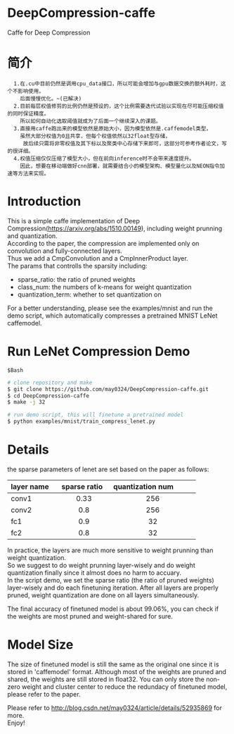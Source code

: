 # DeepCompression-caffe
Caffe for Deep Compression

# 简介
      1.在.cu中目前仍然是调用cpu_data接口，所以可能会增加与gpu数据交换的额外耗时，这个不影响使用，
        后面慢慢优化。~(已解决) 
      2.目前每层权值修剪的比例仍然是预设的，这个比例需要迭代试验以实现在尽可能压缩权值的同时保证精度。
        所以如何自动化选取阈值就成为了后面一个继续深入的课题。 
      3.直接用caffe跑出来的模型依然是原始大小，因为模型依然是.caffemodel类型，
        虽然大部分权值为0且共享，但每个权值依然以32float型存储，
         故后续只需将非零权值及其下标以及聚类中心存储下来即可，这部分可参考作者论文，写的很详细。 
      4.权值压缩仅仅压缩了模型大小，但在前向inference时不会带来速度提升。
        因此，想要在移动端做好cnn部署，就需要结合小的模型架构、模型量化以及NEON指令加速等方法来实现。 

# Introduction
This is a simple caffe implementation of Deep Compression(https://arxiv.org/abs/1510.00149), including weight prunning and quantization.<br>
According to the paper, the compression are implemented only on convolution and fully-connected layers.<br>
Thus we add a CmpConvolution and a CmpInnerProduct layer.<br>
The params that controlls the sparsity including:<br>
* sparse_ratio: the ratio of pruned weights<br>
* class_num: the numbers of k-means for weight quantization<br>
* quantization_term: whether to set quantization on <br>

For a better understanding, please see the examples/mnist and run the demo script, which automatically compresses a pretrained MNIST LeNet caffemodel.

# Run LeNet Compression Demo

```
$Bash
```

```Bash
# clone repository and make 
$ git clone https://github.com/may0324/DeepCompression-caffe.git
$ cd DeepCompression-caffe
$ make -j 32 

# run demo script, this will finetune a pretrained model
$ python examples/mnist/train_compress_lenet.py

```

# Details 
the sparse parameters of lenet are set based on the paper as follows:<br>

|    layer name   |      sparse ratio     |           quantization num              |
| :------------- |:-------------:| :-----:|
| conv1           |               0.33               |                256               |
| conv2           |               0.8                |                256               |
| fc1             |               0.9                |                32                |
| fc2             |               0.8                |                32                |    

In practice, the layers are much more sensitive to weight prunning than weight quantization. <br>
So we suggest to do weight prunning layer-wisely 
and do weight quantization finally since it almost does no harm to accuary. <br>
In the script demo, we set the sparse ratio (the ratio of pruned weights) layer-wisely and do each finetuning iteration.
After all layers are properly pruned, weight quantization are done on all layers simultaneously. <br>

The final accuracy of finetuned model is about 99.06%, you can check if the weights are most pruned and weight-shared for sure.<br>

# Model Size
The size of finetuned model is still the same as the original one since it is stored in 'caffemodel' format. Although most of the weights are pruned and shared, the weights are still stored in float32. You can only store the non-zero weight and cluster center to reduce the redundacy of finetuned model, please refer to the paper.

Please refer to http://blog.csdn.net/may0324/article/details/52935869 for more. <br>
Enjoy! 

